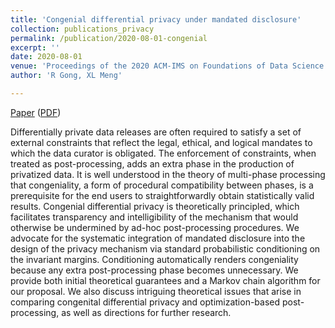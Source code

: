 ```yaml
---
title: 'Congenial differential privacy under mandated disclosure'
collection: publications_privacy
permalink: /publication/2020-08-01-congenial
excerpt: ''
date: 2020-08-01
venue: 'Proceedings of the 2020 ACM-IMS on Foundations of Data Science Conference (FODS-20). Association for Computing Machinery, New York, NY, USA, 59–70'
author: 'R Gong, XL Meng'

---
```




[Paper](https://dl.acm.org/doi/10.1145/3412815.3416892) ([PDF](https://RuobinGong.github.io/files/GongMeng2020_FODS.pdf))


Differentially private data releases are often required to satisfy a set of external constraints that reflect the legal, ethical, and logical mandates to which the data curator is obligated. The enforcement of constraints, when treated as post-processing, adds an extra phase in the production of privatized data. It is well understood in the theory of multi-phase processing that congeniality, a form of procedural compatibility between phases, is a prerequisite for the end users to straightforwardly obtain statistically valid results. Congenial differential privacy is theoretically principled, which facilitates transparency and intelligibility of the mechanism that would otherwise be undermined by ad-hoc post-processing procedures. We advocate for the systematic integration of mandated disclosure into the design of the privacy mechanism via standard probabilistic conditioning on the invariant margins. Conditioning automatically renders congeniality because any extra post-processing phase becomes unnecessary. We provide both initial theoretical guarantees and a Markov chain algorithm for our proposal. We also discuss intriguing theoretical issues that arise in comparing congenital differential privacy and optimization-based post-processing, as well as directions for further research.

